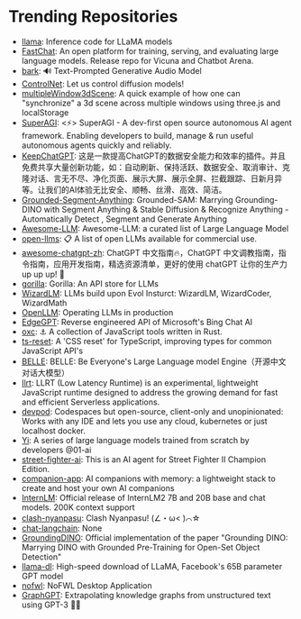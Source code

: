 # Trending Repositories

- [llama](https://github.com/facebookresearch/llama): Inference code for LLaMA models
- [FastChat](https://github.com/lm-sys/FastChat): An open platform for training, serving, and evaluating large language models. Release repo for Vicuna and Chatbot Arena.
- [bark](https://github.com/suno-ai/bark): 🔊 Text-Prompted Generative Audio Model
- [ControlNet](https://github.com/lllyasviel/ControlNet): Let us control diffusion models!
- [multipleWindow3dScene](https://github.com/bgstaal/multipleWindow3dScene): A quick example of how one can "synchronize" a 3d scene across multiple windows using three.js and localStorage
- [SuperAGI](https://github.com/TransformerOptimus/SuperAGI): <⚡️> SuperAGI - A dev-first open source autonomous AI agent framework. Enabling developers to build, manage & run useful autonomous agents quickly and reliably.
- [KeepChatGPT](https://github.com/xcanwin/KeepChatGPT): 这是一款提高ChatGPT的数据安全能力和效率的插件。并且免费共享大量创新功能，如：自动刷新、保持活跃、数据安全、取消审计、克隆对话、言无不尽、净化页面、展示大屏、展示全屏、拦截跟踪、日新月异等。让我们的AI体验无比安全、顺畅、丝滑、高效、简洁。
- [Grounded-Segment-Anything](https://github.com/IDEA-Research/Grounded-Segment-Anything): Grounded-SAM: Marrying Grounding-DINO with Segment Anything & Stable Diffusion & Recognize Anything - Automatically Detect , Segment and Generate Anything
- [Awesome-LLM](https://github.com/Hannibal046/Awesome-LLM): Awesome-LLM: a curated list of Large Language Model
- [open-llms](https://github.com/eugeneyan/open-llms): 📋 A list of open LLMs available for commercial use.
- [awesome-chatgpt-zh](https://github.com/yzfly/awesome-chatgpt-zh): ChatGPT 中文指南🔥，ChatGPT 中文调教指南，指令指南，应用开发指南，精选资源清单，更好的使用 chatGPT 让你的生产力 up up up! 🚀
- [gorilla](https://github.com/ShishirPatil/gorilla): Gorilla: An API store for LLMs
- [WizardLM](https://github.com/nlpxucan/WizardLM): LLMs build upon Evol Insturct: WizardLM, WizardCoder, WizardMath
- [OpenLLM](https://github.com/bentoml/OpenLLM): Operating LLMs in production
- [EdgeGPT](https://github.com/acheong08/EdgeGPT): Reverse engineered API of Microsoft's Bing Chat AI
- [oxc](https://github.com/oxc-project/oxc): ⚓ A collection of JavaScript tools written in Rust.
- [ts-reset](https://github.com/total-typescript/ts-reset): A 'CSS reset' for TypeScript, improving types for common JavaScript API's
- [BELLE](https://github.com/LianjiaTech/BELLE): BELLE: Be Everyone's Large Language model Engine（开源中文对话大模型）
- [llrt](https://github.com/awslabs/llrt): LLRT (Low Latency Runtime) is an experimental, lightweight JavaScript runtime designed to address the growing demand for fast and efficient Serverless applications.
- [devpod](https://github.com/loft-sh/devpod): Codespaces but open-source, client-only and unopinionated: Works with any IDE and lets you use any cloud, kubernetes or just localhost docker.
- [Yi](https://github.com/01-ai/Yi): A series of large language models trained from scratch by developers @01-ai
- [street-fighter-ai](https://github.com/linyiLYi/street-fighter-ai): This is an AI agent for Street Fighter II Champion Edition.
- [companion-app](https://github.com/a16z-infra/companion-app): AI companions with memory: a lightweight stack to create and host your own AI companions
- [InternLM](https://github.com/InternLM/InternLM): Official release of InternLM2 7B and 20B base and chat models. 200K context support
- [clash-nyanpasu](https://github.com/LibNyanpasu/clash-nyanpasu): Clash Nyanpasu! (∠・ω< )⌒☆​
- [chat-langchain](https://github.com/langchain-ai/chat-langchain): None
- [GroundingDINO](https://github.com/IDEA-Research/GroundingDINO): Official implementation of the paper "Grounding DINO: Marrying DINO with Grounded Pre-Training for Open-Set Object Detection"
- [llama-dl](https://github.com/shawwn/llama-dl): High-speed download of LLaMA, Facebook's 65B parameter GPT model
- [nofwl](https://github.com/lencx/nofwl): NoFWL Desktop Application
- [GraphGPT](https://github.com/varunshenoy/GraphGPT): Extrapolating knowledge graphs from unstructured text using GPT-3 🕵️‍♂️
